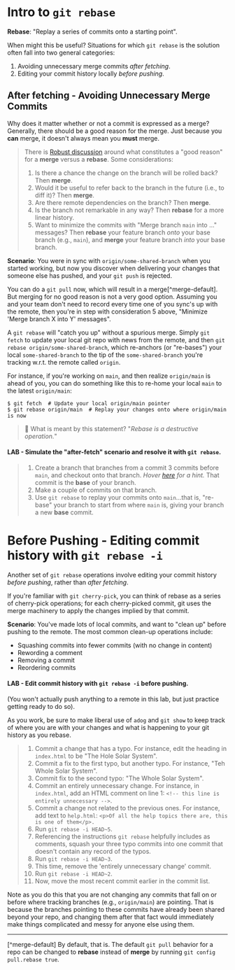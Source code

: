 # Intro to `git rebase`

**Rebase**: "Replay a series of commits onto a starting point".

When might this be useful?  Situations for which `git rebase` is the solution often fall into two general categories:
1. Avoiding unnecessary merge commits _after fetching_.
1. Editing your commit history locally _before pushing_.

## After fetching - Avoiding Unnecessary Merge Commits
Why does it matter whether or not a commit is expressed as a merge?  Generally, there should be a good reason for the merge.  Just because you **can** merge, it doesn't always mean you **must** merge.

> There is [Robust discussion](https://stackoverflow.com/questions/804115/when-do-you-use-git-rebase-instead-of-git-merge) around what constitutes a "good reason" for a **merge** versus a **rebase**.  Some considerations:
> 1. Is there a chance the change on the branch will be rolled back?  Then **merge**.
> 1. Would it be useful to refer back to the branch in the future (i.e., to diff it)?  Then **merge**.
> 1. Are there remote dependencies on the branch? Then **merge**.
> 1. Is the branch not remarkable in any way?  Then **rebase** for a more linear history.
> 1. Want to minimize the commits with "Merge branch `main` into ..." messages? Then **rebase** your feature branch _onto_ your base branch (e.g., `main`), and **merge** your feature branch _into_ your base branch.
>

**Scenario**: You were in sync with `origin/some-shared-branch` when you started working, but now you discover when delivering your changes that someone else has pushed, and your `git push` is rejected.

You can do a `git pull` now, which will result in a merge[^merge-default].
But merging for no good reason is not a very good option.  Assuming you and your team don't need to record every time one of you sync's up with the remote, then you're in step with consideration 5 above, "Minimize 'Merge branch X into Y' messages".

A `git rebase` will "catch you up" without a spurious merge.  Simply `git fetch` to update your local git repo with news from the remote, and then `git rebase origin/some-shared-branch`, which re-anchors (or "re-bases") your local `some-shared-branch` to the tip of the `some-shared-branch` you're tracking w.r.t. the remote called `origin`.

For instance, if you're working on `main`, and then realize `origin/main` is ahead of you, you can do something like this to re-home your local `main` to the latest `origin/main`:
```
$ git fetch  # Update your local origin/main pointer
$ git rebase origin/main  # Replay your changes onto where origin/main is now
```
> 🤔 What is meant by this statement? "_Rebase is a destructive operation._"


#### LAB - Simulate the "after-fetch" scenario and resolve it with `git rebase`.
> 1. Create a branch that branches from a commit 3 commits before `main`, and checkout onto that branch. _Hover [here](./doesnotexist.jpg, "See the git-checkout docs and 'start-point' option") for a hint._  That commit is the **base** of your branch.
> 1. Make a couple of commits on that branch.
> 1. Use `git rebase` to replay your commits onto `main`...that is, "re-base" your branch to start from where `main` is, giving your branch a new **base** commit.

# Before Pushing - Editing commit history with `git rebase -i`

Another set of `git rebase` operations involve editing your commit history _before pushing_, rather than _after fetching_.

If you're familiar with `git cherry-pick`, you can think of rebase as a series of cherry-pick operations; for each cherry-picked commit, git uses the merge machinery to apply the changes implied by that commit.

**Scenario**:  You've made lots of local commits, and want to "clean up" before pushing to the remote.  The most common clean-up operations include:

- Squashing commits into fewer commits (with no change in content)
- Rewording a comment
- Removing a commit
- Reordering commits

#### LAB - Edit commit history with `git rebase -i` before pushing.
(You won't actually push anything to a remote in this lab, but just practice getting ready to do so).

As you work, be sure to make liberal use of `adog` and `git show` to keep track of where you are with your changes and what is happening to your git history as you rebase.
> 1. Commit a change that has a typo.  For instance, edit the heading in `index.html` to be "The Hole Solar System".
> 1. Commit a fix to the first typo, but another typo.  For instance, "Teh Whole Solar System".
> 1. Commit fix to the second typo: "The Whole Solar System".
> 1. Commit an entirely unnecessary change.  For instance, in `index.html`, add an HTML comment on line 1: `<!-- this line is entirely unnecessary -->`.
> 1. Commit a change not related to the previous ones.  For instance, add text to `help.html`: `<p>Of all the help topics there are, this is one of them</p>.`
> 1. Run `git rebase -i HEAD~5`.
> 1. Referencing the instructions `git rebase` helpfully includes as comments, squash your three typo commits into one commit that doesn't contain any record of the typos.
> 1. Run `git rebase -i HEAD~3`.
> 1. This time, remove the 'entirely unnecessary change' commit.
> 1. Run `git rebase -i HEAD~2`.
> 1. Now, move the most recent commit earlier in the commit list.

Note as you do this that you are not changing any commits that fall on or before where tracking branches (e.g., `origin/main`) are pointing.  That is because the branches pointing to these commits have already been shared beyond your repo, and changing them after that fact would immediately make things complicated and messy for anyone else using them.

---
[^merge-default] By default, that is. The default `git pull` behavior for a repo can be changed to **rebase** instead of **merge** by running `git config pull.rebase true`.
